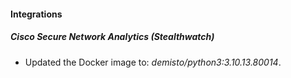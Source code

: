 #### Integrations
##### Cisco Secure Network Analytics (Stealthwatch)
- Updated the Docker image to: *demisto/python3:3.10.13.80014*.
